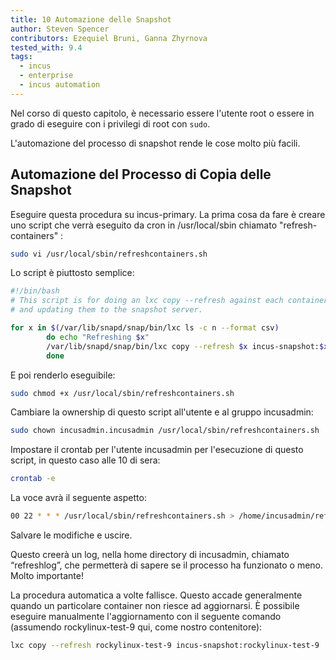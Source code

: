 ```yaml
---
title: 10 Automazione delle Snapshot
author: Steven Spencer
contributors: Ezequiel Bruni, Ganna Zhyrnova
tested_with: 9.4
tags:
  - incus
  - enterprise
  - incus automation
---
```


Nel corso di questo capitolo, è necessario essere l'utente root o essere in grado di eseguire con i privilegi di root con `sudo`.

L'automazione del processo di snapshot rende le cose molto più facili.

## Automazione del Processo di Copia delle Snapshot

Eseguire questa procedura su incus-primary. La prima cosa da fare è creare uno script che verrà eseguito da cron in /usr/local/sbin chiamato "refresh-containers" :

```bash
sudo vi /usr/local/sbin/refreshcontainers.sh
```

Lo script è piuttosto semplice:

```bash
#!/bin/bash
# This script is for doing an lxc copy --refresh against each container, copying
# and updating them to the snapshot server.

for x in $(/var/lib/snapd/snap/bin/lxc ls -c n --format csv)
        do echo "Refreshing $x"
        /var/lib/snapd/snap/bin/lxc copy --refresh $x incus-snapshot:$x
        done

```

E poi renderlo eseguibile:

```bash
sudo chmod +x /usr/local/sbin/refreshcontainers.sh
```

Cambiare la ownership di questo script all'utente e al gruppo incusadmin:

```bash
sudo chown incusadmin.incusadmin /usr/local/sbin/refreshcontainers.sh
```

Impostare il crontab per l'utente incusadmin per l'esecuzione di questo script, in questo caso alle 10 di sera:

```bash
crontab -e
```

La voce avrà il seguente aspetto:

```bash
00 22 * * * /usr/local/sbin/refreshcontainers.sh > /home/incusadmin/refreshlog 2>&1
```

Salvare le modifiche e uscire.

Questo creerà un log, nella home directory di incusadmin, chiamato “refreshlog”, che permetterà di sapere se il processo ha funzionato o meno. Molto importante!

La procedura automatica a volte fallisce. Questo accade generalmente quando un particolare container non riesce ad aggiornarsi. È possibile eseguire manualmente l'aggiornamento con il seguente comando (assumendo rockylinux-test-9 qui, come nostro contenitore):

```bash
lxc copy --refresh rockylinux-test-9 incus-snapshot:rockylinux-test-9
```
